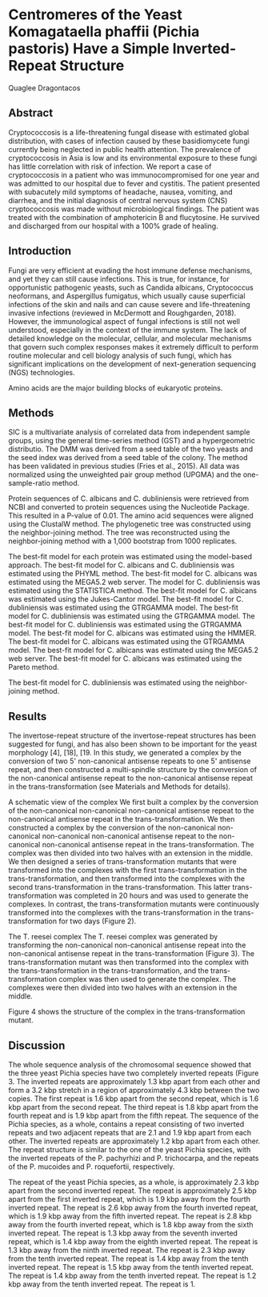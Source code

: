 # Centromeres of the Yeast Komagataella phaffii (Pichia pastoris) Have a Simple Inverted-Repeat Structure
Quaglee Dragontacos


## Abstract
Cryptococcosis is a life-threatening fungal disease with estimated global distribution, with cases of infection caused by these basidiomycete fungi currently being neglected in public health attention. The prevalence of cryptococcosis in Asia is low and its environmental exposure to these fungi has little correlation with risk of infection. We report a case of cryptococcosis in a patient who was immunocompromised for one year and was admitted to our hospital due to fever and cystitis. The patient presented with subacutely mild symptoms of headache, nausea, vomiting, and diarrhea, and the initial diagnosis of central nervous system (CNS) cryptococcosis was made without microbiological findings. The patient was treated with the combination of amphotericin B and flucytosine. He survived and discharged from our hospital with a 100% grade of healing.


## Introduction
Fungi are very efficient at evading the host immune defense mechanisms, and yet they can still cause infections. This is true, for instance, for opportunistic pathogenic yeasts, such as Candida albicans, Cryptococcus neoformans, and Aspergillus fumigatus, which usually cause superficial infections of the skin and nails and can cause severe and life-threatening invasive infections (reviewed in McDermott and Roughgarden, 2018). However, the immunological aspect of fungal infections is still not well understood, especially in the context of the immune system. The lack of detailed knowledge on the molecular, cellular, and molecular mechanisms that govern such complex responses makes it extremely difficult to perform routine molecular and cell biology analysis of such fungi, which has significant implications on the development of next-generation sequencing (NGS) technologies.

Amino acids are the major building blocks of eukaryotic proteins.


## Methods
SIC is a multivariate analysis of correlated data from independent sample groups, using the general time-series method (GST) and a hypergeometric distributio. The DMM was derived from a seed table of the two yeasts and the seed index was derived from a seed table of the colony. The method has been validated in previous studies (Fries et al., 2015). All data was normalized using the unweighted pair group method (UPGMA) and the one-sample-ratio method.

Protein sequences of C. albicans and C. dubliniensis were retrieved from NCBI and converted to protein sequences using the Nucleotide Package. This resulted in a P-value of 0.01. The amino acid sequences were aligned using the ClustalW method. The phylogenetic tree was constructed using the neighbor-joining method. The tree was reconstructed using the neighbor-joining method with a 1,000 bootstrap from 1000 replicates.

The best-fit model for each protein was estimated using the model-based approach. The best-fit model for C. albicans and C. dubliniensis was estimated using the PHYML method. The best-fit model for C. albicans was estimated using the MEGA5.2 web server. The model for C. dubliniensis was estimated using the STATISTICA method. The best-fit model for C. albicans was estimated using the Jukes-Cantor model. The best-fit model for C. dubliniensis was estimated using the GTRGAMMA model. The best-fit model for C. dubliniensis was estimated using the GTRGAMMA model. The best-fit model for C. dubliniensis was estimated using the GTRGAMMA model. The best-fit model for C. albicans was estimated using the HMMER. The best-fit model for C. albicans was estimated using the GTRGAMMA model. The best-fit model for C. albicans was estimated using the MEGA5.2 web server. The best-fit model for C. albicans was estimated using the Pareto method.

The best-fit model for C. dubliniensis was estimated using the neighbor-joining method.


## Results
The invertose-repeat structure of the invertose-repeat structures has been suggested for fungi, and has also been shown to be important for the yeast morphology [4], [18], [19. In this study, we generated a complex by the conversion of two 5' non-canonical antisense repeats to one 5' antisense repeat, and then constructed a multi-spindle structure by the conversion of the non-canonical antisense repeat to the non-canonical antisense repeat in the trans-transformation (see Materials and Methods for details).

A schematic view of the complex
We first built a complex by the conversion of the non-canonical non-canonical non-canonical antisense repeat to the non-canonical antisense repeat in the trans-transformation. We then constructed a complex by the conversion of the non-canonical non-canonical non-canonical non-canonical antisense repeat to the non-canonical non-canonical antisense repeat in the trans-transformation. The complex was then divided into two halves with an extension in the middle. We then designed a series of trans-transformation mutants that were transformed into the complexes with the first trans-transformation in the trans-transformation, and then transformed into the complexes with the second trans-transformation in the trans-transformation. This latter trans-transformation was completed in 20 hours and was used to generate the complexes. In contrast, the trans-transformation mutants were continuously transformed into the complexes with the trans-transformation in the trans-transformation for two days (Figure 2).

The T. reesei complex
The T. reesei complex was generated by transforming the non-canonical non-canonical antisense repeat into the non-canonical antisense repeat in the trans-transformation (Figure 3). The trans-transformation mutant was then transformed into the complex with the trans-transformation in the trans-transformation, and the trans-transformation complex was then used to generate the complex. The complexes were then divided into two halves with an extension in the middle.

Figure 4 shows the structure of the complex in the trans-transformation mutant.


## Discussion
The whole sequence analysis of the chromosomal sequence showed that the three yeast Pichia species have two completely inverted repeats (Figure 3. The inverted repeats are approximately 1.3 kbp apart from each other and form a 3.2 kbp stretch in a region of approximately 4.3 kbp between the two copies. The first repeat is 1.6 kbp apart from the second repeat, which is 1.6 kbp apart from the second repeat. The third repeat is 1.8 kbp apart from the fourth repeat and is 1.9 kbp apart from the fifth repeat. The sequence of the Pichia species, as a whole, contains a repeat consisting of two inverted repeats and two adjacent repeats that are 2.1 and 1.9 kbp apart from each other. The inverted repeats are approximately 1.2 kbp apart from each other. The repeat structure is similar to the one of the yeast Pichia species, with the inverted repeats of the P. pachyrhizi and P. trichocarpa, and the repeats of the P. mucoides and P. roquefortii, respectively.

The repeat of the yeast Pichia species, as a whole, is approximately 2.3 kbp apart from the second inverted repeat. The repeat is approximately 2.5 kbp apart from the first inverted repeat, which is 1.9 kbp away from the fourth inverted repeat. The repeat is 2.6 kbp away from the fourth inverted repeat, which is 1.9 kbp away from the fifth inverted repeat. The repeat is 2.8 kbp away from the fourth inverted repeat, which is 1.8 kbp away from the sixth inverted repeat. The repeat is 1.3 kbp away from the seventh inverted repeat, which is 1.4 kbp away from the eighth inverted repeat. The repeat is 1.3 kbp away from the ninth inverted repeat. The repeat is 2.3 kbp away from the tenth inverted repeat. The repeat is 1.4 kbp away from the tenth inverted repeat. The repeat is 1.5 kbp away from the tenth inverted repeat. The repeat is 1.4 kbp away from the tenth inverted repeat. The repeat is 1.2 kbp away from the tenth inverted repeat. The repeat is 1.
